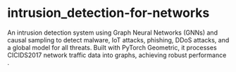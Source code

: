 # intrusion_detection-for-networks
An intrusion detection system using Graph Neural Networks (GNNs) and causal sampling to detect malware, IoT attacks, phishing, DDoS attacks, and a global model for all threats. Built with PyTorch Geometric, it processes CICIDS2017 network traffic data into graphs, achieving robust performance . 
